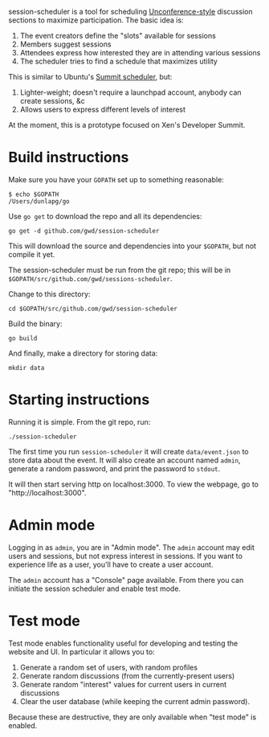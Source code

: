 session-scheduler is a tool for scheduling [Unconference-style](https://en.wikipedia.org/wiki/Unconference) discussion sections to maximize participation.  The basic idea is:

 1. The event creators define the "slots" available for sessions
 2. Members suggest sessions
 3. Attendees express how interested they are in attending various sessions
 4. The scheduler tries to find a schedule that maximizes utility

This is similar to Ubuntu's [Summit scheduler](https://launchpad.net/summit), but:

 1. Lighter-weight; doesn't require a launchpad account, anybody can create sessions, &c
 2. Allows users to express different levels of interest

At the moment, this is a prototype focused on Xen's Developer Summit.

# Build instructions

Make sure you have your `GOPATH` set up to something reasonable:

```
$ echo $GOPATH
/Users/dunlapg/go
```

Use `go get` to download the repo and all its dependencies:

```
go get -d github.com/gwd/session-scheduler
```

This will download the source and dependencies into your `$GOPATH`, but not compile it yet.

The session-scheduler must be run from the git repo; this will be in `$GOPATH/src/github.com/gwd/sessions-scheduler`.

Change to this directory:

```
cd $GOPATH/src/github.com/gwd/session-scheduler
```

Build the binary:

```
go build
```

And finally, make a directory for storing data:

```
mkdir data
```

# Starting instructions

Running it is simple.  From the git repo, run:

```
./session-scheduler
```

The first time you run `session-scheduler` it will create `data/event.json` to store data about the event.  It will also create an account named `admin`, generate a random password, and print the password to `stdout`.

It will then start serving http on localhost:3000.  To view the webpage, go to "http://localhost:3000".

# Admin mode

Logging in as `admin`, you are in "Admin mode".  The `admin` account may edit users and sessions, but not express interest in sessions.  If you want to experience life as a user, you'll have to create a user account.

The `admin` account has a "Console" page available.  From there you can initiate the session scheduler
and enable test mode.

# Test mode

Test mode enables functionality useful for developing and testing the website and UI.  In particular it allows
you to:

1. Generate a random set of users, with random profiles
2. Generate random discussions (from the currently-present users)
3. Generate random "interest" values for current users in current discussions
4. Clear the user database (while keeping the current admin password).

Because these are destructive, they are only available when "test mode" is enabled.
